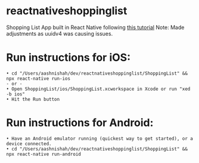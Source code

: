 # reactnativeshoppinglist

Shopping List App built in React Native following [this tutorial](https://www.youtube.com/watch?v=Hf4MJH0jDb4)
Note: Made adjustments as uuidv4 was causing issues.

# Run instructions for iOS:

    • cd "/Users/aashnishah/dev/reactnativeshoppinglist/ShoppingList" && npx react-native run-ios
    - or -
    • Open ShoppingList/ios/ShoppingList.xcworkspace in Xcode or run "xed -b ios"
    • Hit the Run button

# Run instructions for Android:

    • Have an Android emulator running (quickest way to get started), or a device connected.
    • cd "/Users/aashnishah/dev/reactnativeshoppinglist/ShoppingList" && npx react-native run-android
